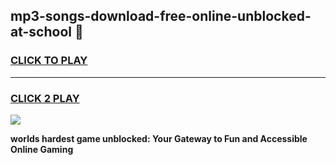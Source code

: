 
## mp3-songs-download-free-online-unblocked-at-school 👋
<h3>
<a href="https://premium.freeplayer.one?title=mp3-songs-download-free-online-unblocked-at-school&ref=14F">CLICK TO PLAY</a></h3>
<hr>

<h3>
<a href="https://premium.freeplayer.one?title=mp3-songs-download-free-online-unblocked-at-school&ref=14F">CLICK 2 PLAY</a>
  
</h3>

<a href="https://premium.freeplayer.one?title=mp3-songs-download-free-online-unblocked-at-school&ref=12F/"><img src="https://clearcache.store/games.png"></a>


**worlds hardest game unblocked: Your Gateway to Fun and Accessible Online Gaming**
